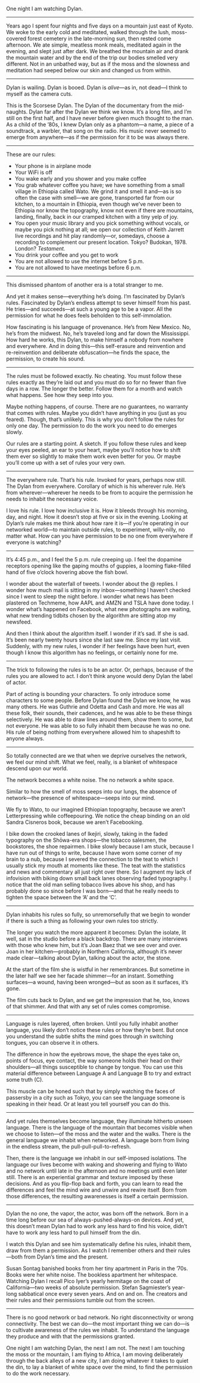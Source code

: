 One night I am watching Dylan.

----

Years ago I spent four nights and five days on a mountain just east of Kyoto. We woke to the early cold and meditated, walked through the lush, moss-covered forest cemetery in the late-morning sun, then rested come afternoon. We ate simple, meatless monk meals, meditated again in the evening, and slept just after dark. We breathed the mountain air and drank the mountain water and by the end of the trip our bodies smelled very different. Not in an unbathed way, but as if the moss and the slowness and meditation had seeped below our skin and changed us from within.

----

Dylan is wailing. Dylan is booed. Dylan is _alive_—as in, not dead—I think to myself as the camera cuts.

This is the Scorsese Dylan. The Dylan of the documentary from the mid-naughts. Dylan far after the Dylan we think we know. It’s a long film, and I’m still on the first half, and I have never before given much thought to the man. As a child of the ’80s, I knew Dylan only as a phantom—a name, a piece of a soundtrack, a warbler, that song on the radio. His music never seemed to emerge from anywhere—as if the permission for it to be was always there.

----

These are our rules:

* Your phone is in airplane mode
* Your WiFi is off
* You wake early and you shower and you make coffee
* You grab whatever coffee you have; we have something
from a small village in Ethiopia called Wato. We grind it and smell it and—as is so often the case with smell—we are gone, transported far from our kitchen, to a mountain in Ethiopia, even though we’ve never been to Ethiopia nor know the topography, know not even if there are mountains, landing, finally, back in our cramped kitchen with a tiny yelp of joy.
* You open your music library and you pick something without vocals, or maybe you pick nothing at all; we open our collection of Keith Jarrett live recordings and hit play randomly—or, somedays, choose a recording to complement our present location. Tokyo? Budokan, 1978. London? _Testament._
* You drink your coffee and you get to work
* You are not allowed to use the internet before 5 p.m.
* You are not allowed to have meetings before 6 p.m.

----

This dismissed phantom of another era is a total stranger to me.

And yet it makes sense—everything he’s doing. I’m fascinated by Dylan’s rules. Fascinated by Dylan’s endless attempt to sever himself from his past. He tries—and succeeds—at such a young age to be a vapor. All the permission for what he does feels beholden to this self-immolation.

How fascinating is his language of provenance. He’s from New Mexico. No, he’s from the midwest. No, he’s traveled long and far down the Mississippi. How hard he works, this Dylan, to make himself a nobody from nowhere and everywhere. And in doing this—this self-erasure and reinvention and re-reinvention and deliberate obfuscation—he finds the space, the permission, to create his sound.

----

The rules must be followed exactly. No cheating. You must follow these rules exactly as they’re laid out and you must do so for no fewer than five days in a row. The longer the better. Follow them for a month and watch what happens. See how they seep into you.

Maybe nothing happens, of course. There are no guarantees, no warranty that comes with rules. Maybe you didn’t have anything in you (just as you feared). Though, that’s unlikely. This is why you don’t follow the rules for only one day. The permission to do the work you need to do emerges slowly.

Our rules are a starting point. A sketch. If you follow these rules and keep your eyes peeled, an ear to your heart, maybe you’ll notice how to shift them ever so slightly to make them work even better for you. Or maybe you’ll come up with a set of rules your very own.

----

The everywhere rule. That’s his rule. Invoked for years, perhaps now still. The Dylan from everywhere. Corollary of which is his wherever rule. He’s from wherever—wherever he needs to be from to acquire the permission he needs to inhabit the necessary voice.

I love his rule. I love how inclusive it is. How it bleeds through his morning, day, and night. How it doesn’t stop at five or six in the evening. Looking at Dylan’s rule makes me think about how rare it is—if you’re operating in our networked world—to maintain outside rules, to experiment, willy-nilly, no matter what. How can you have permission to be no one from everywhere if everyone is watching?

----


It’s 4:45 p.m., and I feel the 5 p.m. rule creeping up. I feel the dopamine receptors opening like the gaping mouths of guppies, a looming flake-filled hand of five o’clock hovering above the fish bowl.

I wonder about the waterfall of tweets. I wonder about the @ replies. I wonder how much mail is sitting in my inbox—something I haven’t checked since I went to sleep the night before. I wonder what news has been plastered on Techmeme, how AAPL and AMZN and TSLA have done today. I wonder what’s happened on Facebook, what new photographs are waiting, what new trending tidbits chosen by the algorithm are sitting atop my newsfeed.

And then I think about the algorithm itself. I wonder if it’s sad. If she is sad. It’s been nearly twenty hours since she last saw me. Since my last visit. Suddenly, with my new rules, I wonder if her feelings have been hurt, even though I know this algorithm has no feelings, or certainly none for me.

----

The trick to following the rules is to be an actor. Or, perhaps, because of the rules you are allowed to act. I don’t think anyone would deny Dylan the label of actor.

Part of acting is bounding your characters. To only introduce some characters to some people. Before Dylan found the Dylan we know, he was many others. He was Guthrie and Odetta and Cash and more. He was all these folk, their sounds, their cadences, and he was able to be these things selectively. He was able to draw lines around them, show them to some, but not everyone. He was able to so fully inhabit them because he was no one. His rule of being nothing from everywhere allowed him to shapeshift to anyone always.

----

So totally connected are we that when we deprive ourselves the network, we feel our mind shift. What we feel, really, is a blanket of whitespace descend upon our world.

The network becomes a white noise. The no network a white space.

Similar to how the smell of moss seeps into our lungs, the absence of network—the presence of whitespace—seeps into our mind.

We fly to Wato, to our imagined Ethiopian topography, because we aren’t Letterpressing while coffeepouring. We notice the cheap binding on an old Sandra Cisneros book, because we aren’t Facebooking.

I bike down the crooked lanes of Ikejiri, slowly, taking in the faded typography on the Shōwa-era shops—the tobacco salesmen, the bookstores, the shoe repairmen. I bike slowly because I am stuck, because I have run out of things to write, because I have worn some corner of my brain to a nub, because I severed the connection to the teat to which I usually stick my mouth at moments like these. The teat with the statistics and news and commentary all just right over there. So I augment my lack of infovision with biking down small back lanes observing faded typography. I notice that the old man selling tobacco lives above his shop, and has probably done so since before I was born—and that he really needs to tighten the space between the ‘A’ and the ‘C’.

----

Dylan inhabits his rules so fully, so unremorsefully that we begin to wonder if there is such a thing as following your own rules too strictly.

The longer you watch the more apparent it becomes: Dylan the isolate, lit well, sat in the studio before a black backdrop. There are many interviews with those who knew him, but it’s Joan Baez that we see over and over. Joan in her kitchen—probably in Northern California, although it’s never made clear—talking about Dylan, talking about the actor, the stone.

At the start of the film she is wistful in her remembrances. But sometime in the later half we see her facade shimmer—for an instant. Something surfaces—a wound, having been wronged—but as soon as it surfaces, it’s gone.

The film cuts back to Dylan, and we get the impression that he, too, knows of that shimmer. And that with any set of rules comes compromise.

----

Language is rules layered, often broken. Until you fully inhabit another language, you likely don’t notice these rules
or how they’re bent. But once you understand the subtle shifts the mind goes through in switching tongues, you can observe it in others.

The difference in how the eyebrows move, the shape the eyes take on, points of focus, eye contact, the way someone holds their head on their shoulders—all things susceptible to change by tongue. You can use this material difference between Language A and Language B to try and extract some truth (C).

This muscle can be honed such that by simply watching the faces of passersby in a city such as Tokyo, you can see the language someone is speaking in their head. Or at least you tell yourself you can do this.

----

And yet rules themselves become language, they illuminate hitherto unseen language. There is the language of the mountain that becomes visible when we choose to listen—of the moss and the water and the walks. There is the general language we inhabit when networked. A language born from living in the endless stream, the pull-pull-pull-to-refresh.

Then, there is the language we inhabit in our self-imposed isolations. The language our lives become with waking and showering and flying to Wato and no network until late in the afternoon and no meetings until even later still. There is an experiential grammar and texture imposed by these decisions. And as you flip-flop back and forth, you can learn to read the differences and feel the mind wire and unwire and rewire itself. Born from those differences, the resulting awarenesses is itself a certain permission.


----

Dylan the no one, the vapor, the actor, was born off the network. Born in a time long before our sea of always-pushed-always-on devices. And yet, this doesn’t mean Dylan had to work any less hard to find his voice, didn’t have to work any less hard to pull himself from the din.

I watch this Dylan and see him systematically define his rules, inhabit them, draw from them a permission. As I watch I remember others and their rules—both from Dylan’s time and the present.

Susan Sontag banished books from her tiny apartment in Paris in the ’70s. Books were her white noise. The bookless apartment her whitespace. Watching Dylan I recall Pico Iyer’s yearly hermitage on the coast of California—two weeks of absolute permission. Stefan Sagmiester’s year-long sabbatical once every seven years. And on and on. The creators and their rules and their permissions tumble out from the screen.

----

There is no good network or bad network. No right disconnectivity or wrong connectivity. The best we can do—the most important thing we can do—is to cultivate awareness of the rules we inhabit. To understand the language they produce and with that the permissions granted.

One night I am watching Dylan, the next I am not. The next I am touching the moss or the mountain, I am flying to Africa, I am moving deliberately through the back alleys of a new city, I am doing whatever it takes to quiet the din, to lay a blanket of white space over the mind, to find the permission to do the work necessary.